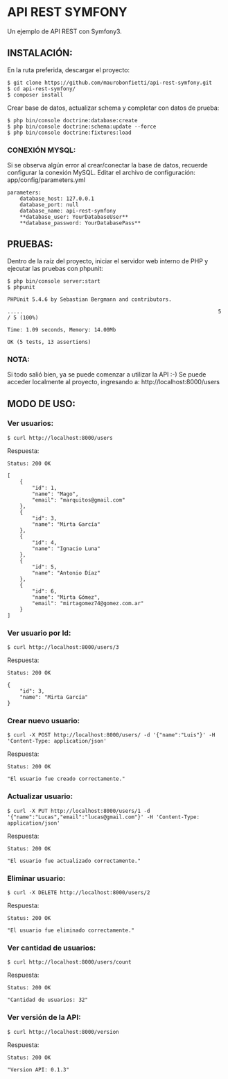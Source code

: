 # API REST SYMFONY

Un ejemplo de API REST con Symfony3.


## INSTALACIÓN:

En la ruta preferida, descargar el proyecto:

```
$ git clone https://github.com/maurobonfietti/api-rest-symfony.git
$ cd api-rest-symfony/
$ composer install
```


Crear base de datos, actualizar schema y completar con datos de prueba:

```
$ php bin/console doctrine:database:create
$ php bin/console doctrine:schema:update --force
$ php bin/console doctrine:fixtures:load
```

### CONEXIÓN MYSQL:
Si se observa algún error al crear/conectar la base de datos, recuerde configurar la conexión MySQL.
Editar el archivo de configuración: app/config/parameters.yml
```
parameters:
    database_host: 127.0.0.1
    database_port: null
    database_name: api-rest-symfony
    **database_user: YourDatabaseUser**
    **database_password: YourDatabasePass**
```

## PRUEBAS:

Dentro de la raíz del proyecto, iniciar el servidor web interno de PHP y ejecutar las pruebas con phpunit:

```
$ php bin/console server:start
$ phpunit

PHPUnit 5.4.6 by Sebastian Bergmann and contributors.

.....                                                               5 / 5 (100%)

Time: 1.09 seconds, Memory: 14.00Mb

OK (5 tests, 13 assertions)

```

### NOTA:
Si todo salió bien, ya se puede comenzar a utilizar la API :-)
Se puede acceder localmente al proyecto, ingresando a: http://localhost:8000/users


## MODO DE USO:


### Ver usuarios:
```
$ curl http://localhost:8000/users
```
Respuesta:
```
Status: 200 OK

[
    {
        "id": 1,
        "name": "Mago",
        "email": "marquitos@gmail.com"
    },
    {
        "id": 3,
        "name": "Mirta García"
    },
    {
        "id": 4,
        "name": "Ignacio Luna"
    },
    {
        "id": 5,
        "name": "Antonio Díaz"
    },
    {
        "id": 6,
        "name": "Mirta Gómez",
        "email": "mirtagomez74@gomez.com.ar"
    }
]
```


### Ver usuario por Id:
```
$ curl http://localhost:8000/users/3
```
Respuesta:
```
Status: 200 OK

{
    "id": 3,
    "name": "Mirta García"
}
```


### Crear nuevo usuario:
```
$ curl -X POST http://localhost:8000/users/ -d '{"name":"Luis"}' -H 'Content-Type: application/json'
```
Respuesta:
```
Status: 200 OK

"El usuario fue creado correctamente."
```


### Actualizar usuario:
```
$ curl -X PUT http://localhost:8000/users/1 -d '{"name":"Lucas","email":"lucas@gmail.com"}' -H 'Content-Type: application/json'
```
Respuesta:
```
Status: 200 OK

"El usuario fue actualizado correctamente."
```


### Eliminar usuario:
```
$ curl -X DELETE http://localhost:8000/users/2
```
Respuesta:
```
Status: 200 OK

"El usuario fue eliminado correctamente."
```


### Ver cantidad de usuarios:
```
$ curl http://localhost:8000/users/count
```
Respuesta:
```
Status: 200 OK

"Cantidad de usuarios: 32"
```


### Ver versión de la API:
```
$ curl http://localhost:8000/version
```
Respuesta:
```
Status: 200 OK

"Version API: 0.1.3"
```
